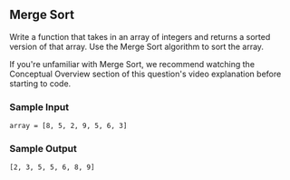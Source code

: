 
## Merge Sort

Write a function that takes in an array of integers and returns a sorted
version of that array. Use the Merge Sort algorithm to sort the array.

If you're unfamiliar with Merge Sort, we recommend watching the Conceptual
Overview section of this question's video explanation before starting to code.

### Sample Input
```
array = [8, 5, 2, 9, 5, 6, 3]
```

### Sample Output
```
[2, 3, 5, 5, 6, 8, 9]
```
